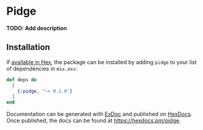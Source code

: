 # Pidge

**TODO: Add description**

## Installation

If [available in Hex](https://hex.pm/docs/publish), the package can be installed
by adding `pidge` to your list of dependencies in `mix.exs`:

```elixir
def deps do
  [
    {:pidge, "~> 0.1.0"}
  ]
end
```

Documentation can be generated with [ExDoc](https://github.com/elixir-lang/ex_doc)
and published on [HexDocs](https://hexdocs.pm). Once published, the docs can
be found at <https://hexdocs.pm/pidge>.

